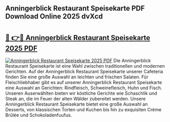 ## Anningerblick Restaurant Speisekarte PDF Download Online 2025 dvXcd

# <h2><a href="http://gcbchok.nevu.top/?p=Anningerblick+Restaurant+Speisekarte">🔗 👉🔴 Anningerblick Restaurant Speisekarte 2025 PDF</a></h2>

[![Anningerblick Restaurant Speisekarte 2025 PDF](https://i.imgur.com/dBaPXMq.png)](http://gcbchok.nevu.top/?p=Anningerblick+Restaurant+Speisekarte)
Die Anningerblick Restaurant Speisekarte ist eine Wahl zwischen traditionellen und modernen Gerichten. Auf der Anningerblick Restaurant Speisekarte unserer Cafeteria finden Sie eine große Auswahl an leichten und frischen Salaten. Für Fleischliebhaber gibt es auf unserer Anningerblick Restaurant Speisekarte eine Auswahl an Gerichten: Rindfleisch, Schweinefleisch, Huhn und Fisch. Unseren Auserwählten bieten wir köstliche Gerichte wie Schaschlik und Steak an, die im Feuer der alten Wälder zubereitet werden. Unsere Anningerblick Restaurant Speisekarte bietet eine große Auswahl an Desserts, von klassischen Torten und Kuchen bis hin zu exquisiten Crème Brûlée und Schokoladenfuufus.
